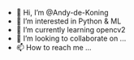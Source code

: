 - 👋 Hi, I’m @Andy-de-Koning
- 👀 I’m interested in Python & ML
- 🌱 I’m currently learning opencv2
- 💞️ I’m looking to collaborate on ...
- 📫 How to reach me ...

<!---
Andy-de-Koning/Andy-de-Koning is a ✨ special ✨ repository because its `README.md` (this file) appears on your GitHub profile.
You can click the Preview link to take a look at your changes.
--->
